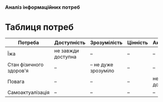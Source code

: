 ### Аналіз інформаційних потреб
# Таблиця потреб

| Потреба                 | Доступність  | Зрозумілість  | Цінність  | Актуальність  |
|-------------------------|--------------|----------------|------------|---------------|
| Їжа                    | не завжди доступна            | –              | –          | –             |
| Стан фізичного здоров'я | –            | –  не дуже зрозуміло             | –          | –             |
| Повага                 | –            | –              | –          | не завжди доступна            |
| Самоактуалізація        | –            | –              | –          | –             |

